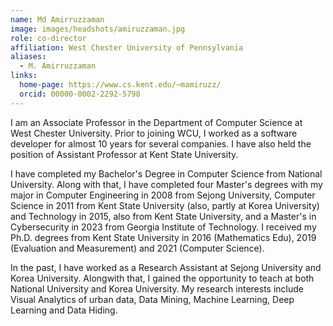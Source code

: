 ```yaml
---
name: Md Amirruzzaman
image: images/headshots/amiruzzaman.jpg
role: co-director
affiliation: West Chester University of Pennsylvania
aliases:
  - M. Amirruzzaman
links:
  home-page: https://www.cs.kent.edu/~mamiruzz/
  orcid: 00000-0002-2292-5798
---
```


I am an Associate Professor in the Department of Computer Science at West Chester University. Prior to joining WCU, I worked as a software developer for almost 10 years for several companies. I have also held the position of Assistant Professor at Kent State University.

I have completed my Bachelor's Degree in Computer Science from National University. Along with that, I have completed four Master's degrees with my major in Computer Engineering in 2008 from Sejong University, Computer Science in 2011 from Kent State University (also, partly at Korea University) and Technology in 2015, also from Kent State University, and a Master's in Cybersecurity in 2023 from Georgia Institute of Technology. I received my Ph.D. degrees from Kent State University in 2016 (Mathematics Edu), 2019 (Evaluation and Measurement) and 2021 (Computer Science).

In the past, I have worked as a Research Assistant at Sejong University and Korea University. Alongwith that, I gained the opportunity to teach at both National University and Korea University. My research interests include Visual Analytics of urban data, Data Mining, Machine Learning, Deep Learning and Data Hiding.